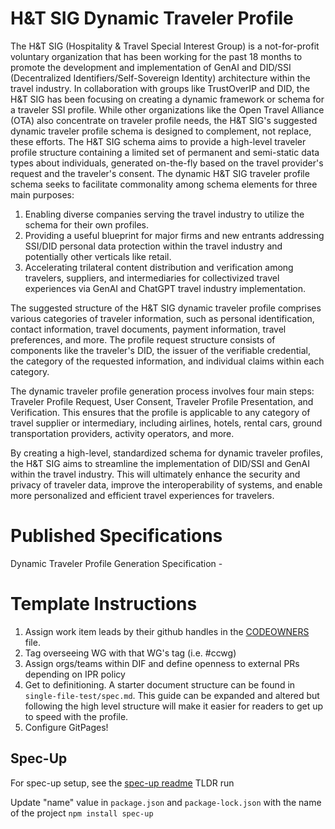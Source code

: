 # H&amp;T SIG Dynamic Traveler Profile

The H&amp;T SIG (Hospitality &amp; Travel Special Interest Group) is a not-for-profit voluntary
organization that has been working for the past 18 months to promote the development and
implementation of GenAI and DID/SSI (Decentralized Identifiers/Self-Sovereign Identity)
architecture within the travel industry. In collaboration with groups like TrustOverIP and DID,
the H&amp;T SIG has been focusing on creating a dynamic framework or schema for a traveler SSI
profile.
While other organizations like the Open Travel Alliance (OTA) also concentrate on traveler
profile needs, the H&amp;T SIG&#39;s suggested dynamic traveler profile schema is designed to
complement, not replace, these efforts. The H&amp;T SIG schema aims to provide a high-level
traveler profile structure containing a limited set of permanent and semi-static data types
about individuals, generated on-the-fly based on the travel provider&#39;s request and the traveler&#39;s
consent.
The dynamic H&amp;T SIG traveler profile schema seeks to facilitate commonality among schema
elements for three main purposes:
1. Enabling diverse companies serving the travel industry to utilize the schema for their
own profiles.
2. Providing a useful blueprint for major firms and new entrants addressing SSI/DID
personal data protection within the travel industry and potentially other verticals like
retail.
3. Accelerating trilateral content distribution and verification among travelers, suppliers,
and intermediaries for collectivized travel experiences via GenAI and ChatGPT travel
industry implementation.

The suggested structure of the H&amp;T SIG dynamic traveler profile comprises various categories
of traveler information, such as personal identification, contact information, travel documents,
payment information, travel preferences, and more. The profile request structure consists of
components like the traveler&#39;s DID, the issuer of the verifiable credential, the category of the
requested information, and individual claims within each category.

The dynamic traveler profile generation process involves four main steps: Traveler Profile
Request, User Consent, Traveler Profile Presentation, and Verification. This ensures that the
profile is applicable to any category of travel supplier or intermediary, including airlines, hotels,
rental cars, ground transportation providers, activity operators, and more.

By creating a high-level, standardized schema for dynamic traveler profiles, the H&amp;T SIG aims to
streamline the implementation of DID/SSI and GenAI within the travel industry. This will
ultimately enhance the security and privacy of traveler data, improve the interoperability of
systems, and enable more personalized and efficient travel experiences for travelers.

# Published Specifications

Dynamic Traveler Profile Generation Specification - 

# Template Instructions

1. Assign work item leads by their github handles in the [CODEOWNERS](./CODEOWNERS) file.
2. Tag overseeing WG with that WG's tag (i.e. #ccwg)
3. Assign orgs/teams within DIF and define openness to external PRs depending on IPR policy
4. Get to definitioning. A starter document structure can be found in `single-file-test/spec.md`. This guide can be expanded and altered but following the high level structure will make it easier for readers to get up to speed with the profile.
5. Configure GitPages!

## Spec-Up

For spec-up setup, see the [spec-up readme](https://github.com/decentralized-identity/spec-up)
TLDR run 

Update "name" value in `package.json` and `package-lock.json` with the name of the project
`npm install spec-up`

